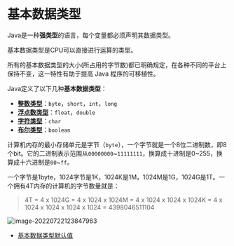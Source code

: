 # 基本数据类型

Java是一种**强类型**的语言，每个变量都必须声明其数据类型。

基本数据类型是CPU可以直接进行运算的类型。

所有的基本数据类型的大小(所占用的字节数)都已明确规定，在各种不同的平台上保持不变，这一特性有助于提高 Java 程序的可移植性。

Java定义了以下几种**基本数据类型**：

- [**整数类型**](integral_type.md)：`byte`，`short`，`int`，`long`
- [**浮点数类型**](floating_type.md)：`float`，`double`
- [**字符类型**](character_type.md)：`char`
- [**布尔类型**](boolean_type.md)：`boolean`

​	计算机内存的最小存储单元是字节（`byte`），一个字节就是一个8位二进制数，即8个bit。它的二进制表示范围从`00000000`~`11111111`，换算成十进制是0~255，换算成十六进制是`00`~`ff`。

​	一个字节是1byte，1024字节是1K，1024K是1M，1024M是1G，1024G是1T。一个拥有4T内存的计算机的字节数量就是：

> 4T = 4 x 1024G
>    = 4 x 1024 x 1024M
>    = 4 x 1024 x 1024 x 1024K
>    = 4 x 1024 x 1024 x 1024 x 1024
>    = 4398046511104

![image-20220722123847963](https://cdn.jsdelivr.net/gh/letengzz/Two-C@main/img/Java/202207221249673.png)

- [基本数据类型默认值](default.md)

